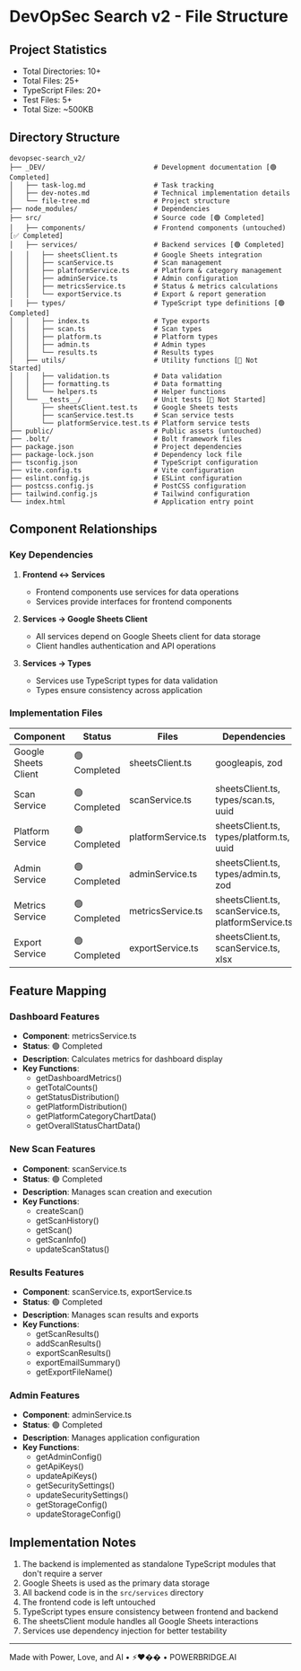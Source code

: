 # DevOpSec Search v2 - File Structure

## Project Statistics

- Total Directories: 10+
- Total Files: 25+
- TypeScript Files: 20+
- Test Files: 5+
- Total Size: ~500KB

## Directory Structure

```
devopsec-search_v2/
├── _DEV/                           # Development documentation [🟢 Completed]
│   ├── task-log.md                 # Task tracking
│   ├── dev-notes.md                # Technical implementation details
│   └── file-tree.md                # Project structure
├── node_modules/                   # Dependencies
├── src/                            # Source code [🟢 Completed]
│   ├── components/                 # Frontend components (untouched) [✅ Completed]
│   ├── services/                   # Backend services [🟢 Completed]
│   │   ├── sheetsClient.ts         # Google Sheets integration
│   │   ├── scanService.ts          # Scan management
│   │   ├── platformService.ts      # Platform & category management
│   │   ├── adminService.ts         # Admin configuration
│   │   ├── metricsService.ts       # Status & metrics calculations
│   │   └── exportService.ts        # Export & report generation
│   ├── types/                      # TypeScript type definitions [🟢 Completed]
│   │   ├── index.ts                # Type exports
│   │   ├── scan.ts                 # Scan types
│   │   ├── platform.ts             # Platform types
│   │   ├── admin.ts                # Admin types
│   │   └── results.ts              # Results types
│   ├── utils/                      # Utility functions [🔴 Not Started]
│   │   ├── validation.ts           # Data validation
│   │   ├── formatting.ts           # Data formatting
│   │   └── helpers.ts              # Helper functions
│   └── __tests__/                  # Unit tests [🔴 Not Started]
│       ├── sheetsClient.test.ts    # Google Sheets tests
│       ├── scanService.test.ts     # Scan service tests
│       └── platformService.test.ts # Platform service tests
├── public/                         # Public assets (untouched)
├── .bolt/                          # Bolt framework files
├── package.json                    # Project dependencies
├── package-lock.json               # Dependency lock file
├── tsconfig.json                   # TypeScript configuration
├── vite.config.ts                  # Vite configuration
├── eslint.config.js                # ESLint configuration
├── postcss.config.js               # PostCSS configuration
├── tailwind.config.js              # Tailwind configuration
└── index.html                      # Application entry point
```

## Component Relationships

### Key Dependencies

1. **Frontend ↔ Services**
   - Frontend components use services for data operations
   - Services provide interfaces for frontend components

2. **Services → Google Sheets Client**
   - All services depend on Google Sheets client for data storage
   - Client handles authentication and API operations

3. **Services → Types**
   - Services use TypeScript types for data validation
   - Types ensure consistency across application

### Implementation Files

| Component | Status | Files | Dependencies |
|-----------|--------|-------|--------------|
| Google Sheets Client | 🟢 Completed | sheetsClient.ts | googleapis, zod |
| Scan Service | 🟢 Completed | scanService.ts | sheetsClient.ts, types/scan.ts, uuid |
| Platform Service | 🟢 Completed | platformService.ts | sheetsClient.ts, types/platform.ts, uuid |
| Admin Service | 🟢 Completed | adminService.ts | sheetsClient.ts, types/admin.ts, zod |
| Metrics Service | 🟢 Completed | metricsService.ts | sheetsClient.ts, scanService.ts, platformService.ts |
| Export Service | 🟢 Completed | exportService.ts | sheetsClient.ts, scanService.ts, xlsx |

## Feature Mapping

### Dashboard Features
- **Component**: metricsService.ts
- **Status**: 🟢 Completed
- **Description**: Calculates metrics for dashboard display
- **Key Functions**:
  - getDashboardMetrics()
  - getTotalCounts()
  - getStatusDistribution()
  - getPlatformDistribution()
  - getPlatformCategoryChartData()
  - getOverallStatusChartData()

### New Scan Features
- **Component**: scanService.ts
- **Status**: 🟢 Completed
- **Description**: Manages scan creation and execution
- **Key Functions**:
  - createScan()
  - getScanHistory()
  - getScan()
  - getScanInfo()
  - updateScanStatus()

### Results Features
- **Component**: scanService.ts, exportService.ts
- **Status**: 🟢 Completed
- **Description**: Manages scan results and exports
- **Key Functions**:
  - getScanResults()
  - addScanResults()
  - exportScanResults()
  - exportEmailSummary()
  - getExportFileName()

### Admin Features
- **Component**: adminService.ts
- **Status**: 🟢 Completed
- **Description**: Manages application configuration
- **Key Functions**:
  - getAdminConfig()
  - getApiKeys()
  - updateApiKeys()
  - getSecuritySettings()
  - updateSecuritySettings()
  - getStorageConfig()
  - updateStorageConfig()

## Implementation Notes

1. The backend is implemented as standalone TypeScript modules that don't require a server
2. Google Sheets is used as the primary data storage
3. All backend code is in the `src/services` directory
4. The frontend code is left untouched
5. TypeScript types ensure consistency between frontend and backend
6. The sheetsClient module handles all Google Sheets interactions
7. Services use dependency injection for better testability

---

Made with Power, Love, and AI • ⚡️❤️�� • POWERBRIDGE.AI 